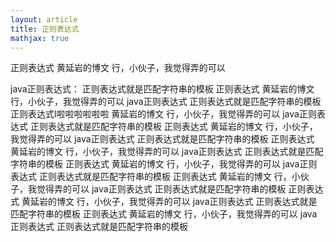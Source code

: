```yaml
---
layout: article
title: 正则表达式
mathjax: true
---
```

正则表达式
黄延岩的博文
行，小伙子，我觉得弄的可以
<!--more-->
java正则表达式：
正则表达式就是匹配字符串的模板
正则表达式
黄延岩的博文
行，小伙子，我觉得弄的可以 
java正则表达式
正则表达式就是匹配字符串的模板
正则表达式l啦啦啦啦啦啦
黄延岩的博文
行，小伙子，我觉得弄的可以 
java正则表达式
正则表达式就是匹配字符串的模板
正则表达式
黄延岩的博文
行，小伙子，我觉得弄的可以 
java正则表达式
正则表达式就是匹配字符串的模板
正则表达式
黄延岩的博文
行，小伙子，我觉得弄的可以 
java正则表达式
正则表达式就是匹配字符串的模板
正则表达式
黄延岩的博文
行，小伙子，我觉得弄的可以 
java正则表达式
正则表达式就是匹配字符串的模板
正则表达式
黄延岩的博文
行，小伙子，我觉得弄的可以 
java正则表达式
正则表达式就是匹配字符串的模板
正则表达式
黄延岩的博文
行，小伙子，我觉得弄的可以 
java正则表达式
正则表达式就是匹配字符串的模板
正则表达式
黄延岩的博文
行，小伙子，我觉得弄的可以 
java正则表达式
正则表达式就是匹配字符串的模板